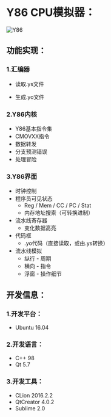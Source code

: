 # **Y86 CPU模拟器：**

![Y86](https://github.com/AaronHeee/Y86/blob/master/img/Y86.png)

## **功能实现：**

### **1.汇编器**

* 读取.ys文件


* 生成.yo文件

### **2.Y86内核**

* Y86基本指令集
* CMOVXX指令
* 数据转发
* 分支预测错误
* 处理冒险

### **3.Y86界面**

* 时钟控制
* 程序员可见状态
  * Reg / Mem / CC / PC / Stat
  * 内存地址搜索（可转换进制）
* 流水线寄存器
  * 变化数据高亮
* 代码框
  * .yo代码（直接读取，或由.ys转换）
* 流水线模拟
  * 纵行 - 周期
  * 横向 - 指令
  * 浮窗 - 操作细节



## **开发信息：**

### **1.开发平台：**

* Ubuntu 16.04

### **2.开发语言：**

* C++ 98
* Qt 5.7

### **3.开发工具：**

* CLion 2016.2.2
* QtCreator 4.0.2
* Sublime 2.0

